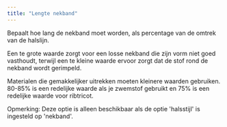 ```yaml
---
title: "Lengte nekband"
---
```


Bepaalt hoe lang de nekband moet worden, als percentage van de omtrek van de halslijn.

Een te grote waarde zorgt voor een losse nekband die zijn vorm niet goed vasthoudt, terwijl een te kleine waarde ervoor zorgt dat de stof rond de nekband wordt gerimpeld.

Materialen die gemakkelijker uitrekken moeten kleinere waarden gebruiken. 80-85% is een redelijke waarde als je zwemstof gebruikt en 75% is een redelijke waarde voor ribtricot.

Opmerking: Deze optie is alleen beschikbaar als de optie 'halsstijl' is ingesteld op 'nekband'.
